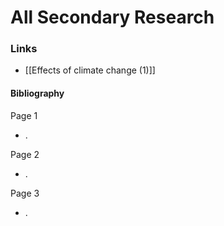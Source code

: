 # All Secondary Research

### Links ###
- [[Effects of climate change (1)]]




#### Bibliography ####
Page 1
- .

Page 2
- . 

Page 3
- .